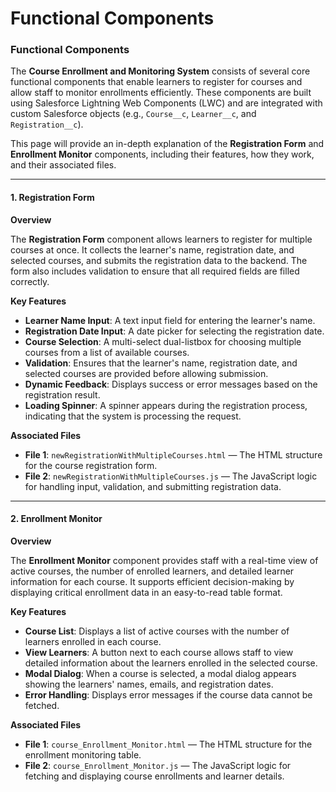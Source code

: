 # Functional Components



### **Functional Components**

The **Course Enrollment and Monitoring System** consists of several core functional components that enable learners to register for courses and allow staff to monitor enrollments efficiently. These components are built using Salesforce Lightning Web Components (LWC) and are integrated with custom Salesforce objects (e.g., `Course__c`, `Learner__c`, and `Registration__c`).

This page will provide an in-depth explanation of the **Registration Form** and **Enrollment Monitor** components, including their features, how they work, and their associated files.

***

#### **1. Registration Form**

**Overview**

The **Registration Form** component allows learners to register for multiple courses at once. It collects the learner's name, registration date, and selected courses, and submits the registration data to the backend. The form also includes validation to ensure that all required fields are filled correctly.

**Key Features**

* **Learner Name Input**: A text input field for entering the learner's name.
* **Registration Date Input**: A date picker for selecting the registration date.
* **Course Selection**: A multi-select dual-listbox for choosing multiple courses from a list of available courses.
* **Validation**: Ensures that the learner's name, registration date, and selected courses are provided before allowing submission.
* **Dynamic Feedback**: Displays success or error messages based on the registration result.
* **Loading Spinner**: A spinner appears during the registration process, indicating that the system is processing the request.

**Associated Files**

* **File 1**: `newRegistrationWithMultipleCourses.html` — The HTML structure for the course registration form.
* **File 2**: `newRegistrationWithMultipleCourses.js` — The JavaScript logic for handling input, validation, and submitting registration data.

***

#### **2. Enrollment Monitor**

**Overview**

The **Enrollment Monitor** component provides staff with a real-time view of active courses, the number of enrolled learners, and detailed learner information for each course. It supports efficient decision-making by displaying critical enrollment data in an easy-to-read table format.

**Key Features**

* **Course List**: Displays a list of active courses with the number of learners enrolled in each course.
* **View Learners**: A button next to each course allows staff to view detailed information about the learners enrolled in the selected course.
* **Modal Dialog**: When a course is selected, a modal dialog appears showing the learners' names, emails, and registration dates.
* **Error Handling**: Displays error messages if the course data cannot be fetched.

**Associated Files**

* **File 1**: `course_Enrollment_Monitor.html` — The HTML structure for the enrollment monitoring table.
* **File 2**: `course_Enrollment_Monitor.js` — The JavaScript logic for fetching and displaying course enrollments and learner details.

